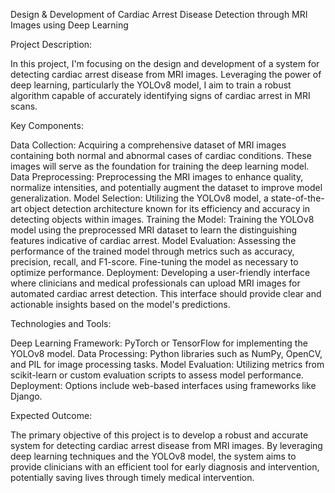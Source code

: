 Design & Development of Cardiac Arrest Disease Detection through MRI Images using Deep Learning

Project Description:


In this project, I'm focusing on the design and development of a system for detecting cardiac arrest disease from MRI images. Leveraging the power of deep learning, particularly the YOLOv8 model, I aim to train a robust algorithm capable of accurately identifying signs of cardiac arrest in MRI scans.

Key Components:

Data Collection: Acquiring a comprehensive dataset of MRI images containing both normal and abnormal cases of cardiac conditions. These images will serve as the foundation for training the deep learning model.
Data Preprocessing: Preprocessing the MRI images to enhance quality, normalize intensities, and potentially augment the dataset to improve model generalization.
Model Selection: Utilizing the YOLOv8 model, a state-of-the-art object detection architecture known for its efficiency and accuracy in detecting objects within images.
Training the Model: Training the YOLOv8 model using the preprocessed MRI dataset to learn the distinguishing features indicative of cardiac arrest.
Model Evaluation: Assessing the performance of the trained model through metrics such as accuracy, precision, recall, and F1-score. Fine-tuning the model as necessary to optimize performance.
Deployment: Developing a user-friendly interface where clinicians and medical professionals can upload MRI images for automated cardiac arrest detection. This interface should provide clear and actionable insights based on the model's predictions.


Technologies and Tools:

Deep Learning Framework: PyTorch or TensorFlow for implementing the YOLOv8 model.
Data Processing: Python libraries such as NumPy, OpenCV, and PIL for image processing tasks.
Model Evaluation: Utilizing metrics from scikit-learn or custom evaluation scripts to assess model performance.
Deployment: Options include web-based interfaces using frameworks like Django.


Expected Outcome:

The primary objective of this project is to develop a robust and accurate system for detecting cardiac arrest disease from MRI images. By leveraging deep learning techniques and the YOLOv8 model, the system aims to provide clinicians with an efficient tool for early diagnosis and intervention, potentially saving lives through timely medical intervention.


